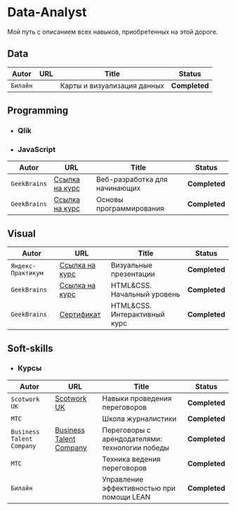 # Data-Analyst
Мой путь с описанием всех навыков, приобретенных на этой дороге.

  ## Data
  | Autor | URL | Title | Status
  | --- | --- | --- | --- |
  | `Билайн` | | Карты и визуализация данных | **Completed** |
  ## Programming
  - ### Qlik
  - ### JavaScript
  | Autor | URL | Title | Status
  | --- | --- | --- | --- |
  | `GeekBrains` | [Ссылка на курс](https://practicum.yandex.ru/profile/visual-presentation/) | Веб-разработка для начинающих | **Completed** |
  | `GeekBrains` | [Ссылка на курс](https://practicum.yandex.ru/profile/visual-presentation/) | Основы программирования | **Completed** |
  
  ## Visual
  | Autor | URL | Title | Status
  | --- | --- | --- | --- |
  | `Яндекс-Практикум` | [Ссылка на курс](https://practicum.yandex.ru/profile/visual-presentation/) | Визуальные презентации | **Completed** |
  | `GeekBrains` | [Ссылка на курс](https://practicum.yandex.ru/profile/visual-presentation/) | HTML&CSS. Начальный уровень | **Completed** |
  | `GeekBrains` | [Сертификат](https://github.com/ivushkin/Data-Analyst/blob/ce903d8c54ad49adfb21ce064b0d7ff71b9dd44a/Certificates/HTML%26CSS.%D0%98%D0%BD%D1%82%D0%B5%D1%80%D0%B0%D0%BA%D1%82%D0%B8%D0%B2%D0%BD%D1%8B%D0%B9%20%D0%BA%D1%83%D1%80%D1%81.pdf) | HTML&CSS. Интерактивный курс | **Completed** |
  
  
  ## Soft-skills
  - ### Курсы
  | Autor | URL | Title | Status
  | --- | --- | --- | --- |
  | `Scotwork UK` | [Scotwork UK](https://www.scotwork.co.uk/ ) | Навыки проведения переговоров | **Completed** |
  | `МТС` |  | Школа журналистики | **Completed** |
  | `Business Talent Company` | [Business Talent Company](https://btcompany.ru/ ) | Переговоры с арендодателями: технологии победы | **Completed** |
  | `МТС` |  | Техника ведения переговоров | **Completed** |
  | `Билайн` |  | Управление эффективностью при помощи LEAN | **Completed** |

  

